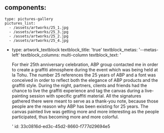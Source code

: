components:
  -
    type: pictures-gallery
    pictures_list:
      - /assets/artworks/25_1.jpg
      - /assets/artworks/25_3.jpg
      - /assets/artworks/25_2.jpg
      - /assets/artworks/25_4.jpg
  -
    type: artwork_textblock
    textblock_title: 'true'
    textblock_metas: '--metas-left'
    textblock_columns: multi-column
    textblock_text: '<p>For their 25th anniversary celebration, ABP group contacted me in order to create a graffiti atmosphere during the event which was being held at la Tohu. The number 25 references the 25 years of ABP and a font was conceived in order to reflect both the elegance of ABP products and the graffiti style. During the night, partners, clients and friends had the chance to live the graffiti experience and tag the canvas during a live-painting session with specific graffiti material. All the signatures gathered there were meant to serve as a thank-you note, because those people are the reason why ABP has been existing for 25 years. The canvas painted live was getting more and more interesting as the people participated, thus becoming more and more colorful.</p>'
id: 33c0816d-ed3c-45d2-8660-f777d29694e5

